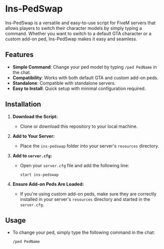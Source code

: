 # Ins-PedSwap

Ins-PedSwap is a versatile and easy-to-use script for FiveM servers that allows players to switch their character models by simply typing a command. Whether you want to switch to a default GTA character or a custom add-on ped, Ins-PedSwap makes it easy and seamless.

## Features

- **Simple Command**: Change your ped model by typing `/ped PedName` in the chat.
- **Compatibility**: Works with both default GTA and custom add-on peds.
- **Standalone**: Compatible with standalone servers.
- **Easy to Install**: Quick setup with minimal configuration required.

## Installation

1. **Download the Script:**
   - Clone or download this repository to your local machine.

2. **Add to Your Server:**
   - Place the `ins-pedswap` folder into your server's `resources` directory.

3. **Add to `server.cfg`:**
   - Open your `server.cfg` file and add the following line:
     ```plaintext
     start ins-pedswap
     ```

4. **Ensure Add-on Peds Are Loaded:**
   - If you're using custom add-on peds, make sure they are correctly installed in your server's `resources` directory and started in the `server.cfg`.

## Usage

- To change your ped, simply type the following command in the chat:
  ```plaintext
  /ped PedName
